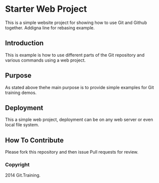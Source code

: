 # Starter Web Project

This is a simple website project for
showing how to use Git and Github together.
 Addigna line for rebasing example.

## Introduction

This is example is how to use different parts
of the Git repository and various commands
using a web project.

## Purpose
As stated above thehe main purpose is to provide
simple examples for Git training demos.

## Deployment

This a simple web project, deployment can be on any
web server or even local file system.


## How To Contribute

Please fork this repository and then issue Pull requests for review.

### Copyright
2014 Git.Training.
